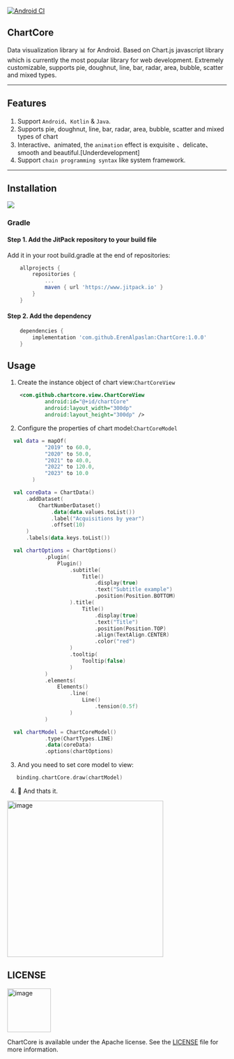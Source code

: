 [![Android CI](https://github.com/ErenAlpaslan/ChartCore/actions/workflows/maven-publish.yml/badge.svg)](https://github.com/ErenAlpaslan/ChartCore/actions/workflows/maven-publish.yml)


## ChartCore
Data visualization library 📊 for Android. Based on Chart.js javascript library which is currently the most popular library for web development. Extremely customizable, supports pie, doughnut, line, bar, radar, area, bubble, scatter and mixed types.

***
## Features

1. Support `Android`、`Kotlin` & `Java`.
2. Supports pie, doughnut, line, bar, radar, area, bubble, scatter and mixed types of chart
3. Interactive、animated, the `animation` effect is exquisite 、delicate、 smooth and beautiful.[Underdevelopment] 
4. Support `chain programming syntax` like system framework.

***
## Installation
[![](https://jitpack.io/v/ErenAlpaslan/ChartCore.svg)](https://jitpack.io/#ErenAlpaslan/ChartCore)

### Gradle
#### Step 1. Add the JitPack repository to your build file

Add it in your root build.gradle at the end of repositories:

```groovy
	allprojects {
		repositories {
			...
			maven { url 'https://www.jitpack.io' }
		}
	}
```
	
#### Step 2. Add the dependency

```groovy
	dependencies {
		implementation 'com.github.ErenAlpaslan:ChartCore:1.0.0'
	}
```

## Usage

1. Create the instance object of chart view:`ChartCoreView`
```xml
    <com.github.chartcore.view.ChartCoreView
            android:id="@+id/chartCore"
            android:layout_width="300dp"
            android:layout_height="300dp" />
```
2. Configure the properties of chart model:`ChartCoreModel`
```kotlin  
  val data = mapOf(
            "2019" to 60.0,
            "2020" to 50.0,
            "2021" to 40.0,
            "2022" to 120.0,
            "2023" to 10.0
        )

  val coreData = ChartData()
      .addDataset(
          ChartNumberDataset()
              .data(data.values.toList())
              .label("Acquisitions by year")
              .offset(10)
      )
      .labels(data.keys.toList())

  val chartOptions = ChartOptions()
            .plugin(
                Plugin()
                    .subtitle(
                        Title()
                            .display(true)
                            .text("Subtitle example")
                            .position(Position.BOTTOM)
                    ).title(
                        Title()
                            .display(true)
                            .text("Title")
                            .position(Position.TOP)
                            .align(TextAlign.CENTER)
                            .color("red")
                    )
                    .tooltip(
                        Tooltip(false)
                    )
            )
            .elements(
                Elements()
                    .line(
                        Line()
                            .tension(0.5f)
                    )
            )

  val chartModel = ChartCoreModel()
            .type(ChartTypes.LINE)
            .data(coreData)
            .options(chartOptions)
```
3. And you need to set core model to view: 

```kotlin  
   binding.chartCore.draw(chartModel)
```

4. 🚀 And thats it.
<img width="358" alt="image" src="https://user-images.githubusercontent.com/45710175/208260307-a1958a0d-1ff9-4eb3-8643-4eafcc19dead.png">


## LICENSE

<img width="100" alt="image" src="https://upload.wikimedia.org/wikipedia/commons/thumb/a/a7/ASF_Logo.svg/500px-ASF_Logo.svg.png">

ChartCore is available under the Apache license. See the [LICENSE](https://github.com/ErenAlpaslan/ChartCore/blob/master/LICENSE) file for more information. 
